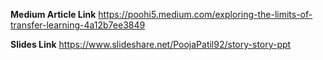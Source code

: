 **Medium Article Link**
https://poohi5.medium.com/exploring-the-limits-of-transfer-learning-4a12b7ee3849

**Slides Link**
https://www.slideshare.net/PoojaPatil92/story-story-ppt
